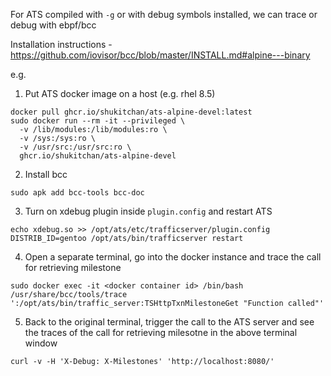 For ATS compiled with `-g` or with debug symbols installed, we can trace or debug with ebpf/bcc

Installation instructions - https://github.com/iovisor/bcc/blob/master/INSTALL.md#alpine---binary

e.g. 
1. Put ATS docker image on a host (e.g. rhel 8.5)
```
docker pull ghcr.io/shukitchan/ats-alpine-devel:latest
sudo docker run --rm -it --privileged \
  -v /lib/modules:/lib/modules:ro \
  -v /sys:/sys:ro \
  -v /usr/src:/usr/src:ro \
  ghcr.io/shukitchan/ats-alpine-devel
```

2. Install bcc
```
sudo apk add bcc-tools bcc-doc
```

3. Turn on xdebug plugin inside `plugin.config` and restart ATS
```
echo xdebug.so >> /opt/ats/etc/trafficserver/plugin.config
DISTRIB_ID=gentoo /opt/ats/bin/trafficserver restart
```

4. Open a separate terminal, go into the docker instance and trace the call for retrieving milestone
```
sudo docker exec -it <docker container id> /bin/bash
/usr/share/bcc/tools/trace ':/opt/ats/bin/traffic_server:TSHttpTxnMilestoneGet "Function called"'
```

5. Back to the original terminal, trigger the call to the ATS server and see the traces of the call for retrieving milesotne in the above terminal window
```
curl -v -H 'X-Debug: X-Milestones' 'http://localhost:8080/'
```
